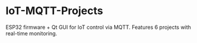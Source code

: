 # IoT-MQTT-Projects
ESP32 firmware + Qt GUI for IoT control via MQTT. Features 6 projects with real-time monitoring.
